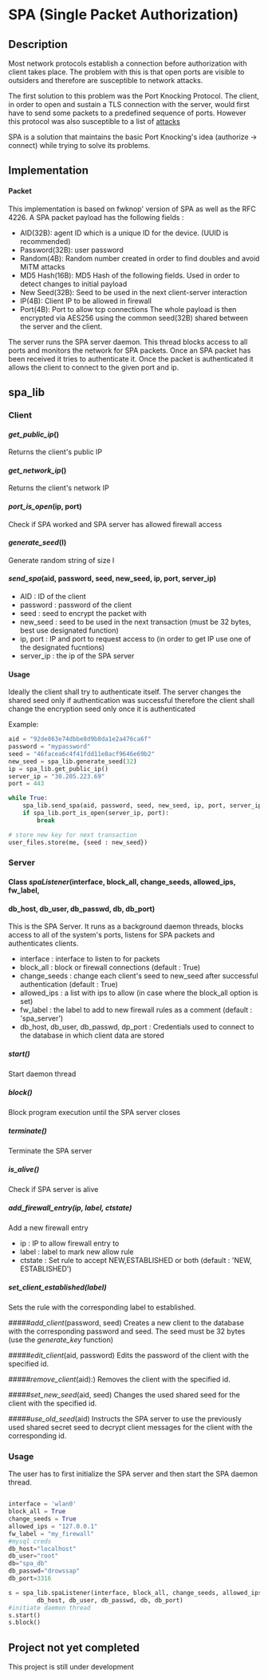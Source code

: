 # SPA (Single Packet Authorization)


Description
-------
Most network protocols establish a connection before authorization with client takes place. 
The problem with this is that open ports are visible to outsiders and therefore are susceptible
to network attacks.

The first solution to this problem was the Port Knocking Protocol. The client, in order to open
and sustain a TLS connection with the server, would first have to send some packets to a predefined sequence
of ports. However this protocol was also susceptible
to a list of [attacks](http://www.cipherdyne.org/fwknop/docs/SPA.html)  

SPA is a solution that maintains the basic Port Knocking's idea (authorize -> connect) while trying to solve
its problems.

Implementation
--------

#### Packet

This implementation is based on fwknop' version of SPA as well as the RFC 4226. A SPA packet payload has 
the following fields : 
* AID(32B): agent ID which is a unique ID for the device. (UUID is recommended)
* Password(32B): user password
* Random(4B): Random number created in order to find doubles and avoid MiTM attacks
* MD5 Hash(16B): MD5 Hash of the following fields. Used in order to detect changes to initial payload
* New Seed(32B): Seed to be used in the next client-server interaction
* IP(4B): Client IP to be allowed in firewall
* Port(4B): Port to allow tcp connections
The whole payload is then encrypted via AES256 using the common seed(32B) shared between the 
server and the client.

The server runs the SPA server daemon. This thread blocks access to all ports and monitors the network for 
SPA packets. Once an SPA packet has been received it tries to authenticate it. Once the packet is authenticated
it allows the client to connect to the given port and ip.

spa_lib
--------

### Client

#### *get_public_ip*()
Returns the client's public IP

#### *get_network_ip*()
Returns the client's network IP

#### *port_is_open*(ip, port)
Check if SPA worked and SPA server has allowed firewall access

#### *generate_seed*(l)
Generate random string of size l

#### *send_spa*(aid, password, seed, new_seed, ip, port, server_ip)
* AID : ID of the client
* password : password of the client
* seed : seed to encrypt the packet with
* new_seed : seed to be used in the next transaction (must be 32 bytes, best use designated function)
* ip, port : IP and port to request access to (in order to get IP use one of the designated fucntions)
* server_ip : the ip of the SPA server

#### Usage
Ideally the client shall try to authenticate itself. The server changes the shared seed only if authentication
was successful therefore the client shall change the encryption seed only once it is authenticated

Example: 
```python
aid = "92de863e74dbbe8d9b8da1e2a476ca6f"
password = "mypassword"
seed = "46facea6c4f41fdd11e8acf9646e69b2"
new_seed = spa_lib.generate_seed(32)
ip = spa_lib.get_public_ip()
server_ip = "30.205.223.69"
port = 443

while True:
	spa_lib.send_spa(aid, password, seed, new_seed, ip, port, server_ip)
	if spa_lib.port_is_open(server_ip, port):
		break

# store new key for next transaction
user_files.store(me, {seed : new_seed})
```

### Server

#### Class *spaListener*(interface, block_all, change_seeds, allowed_ips, fw_label,
####	db_host, db_user, db_passwd, db, db_port)
This is the SPA Server. It runs as a background daemon threads, blocks access to all of the system's
ports, listens for SPA packets and authenticates clients.
* interface : interface to listen to for packets
* block_all : block or firewall connections (default : True)
* change_seeds : change each client's seed to new_seed after successful authentication (default : True)
* allowed_ips : a list with ips to allow (in case where the block_all option is set)
* fw_label : the label to add to new firewall rules as a comment (default : 'spa_server')
* db_host, db_user, db_passwd, dp_port : Credentials used to connect to the database in which client data are stored 

##### *start*()
Start daemon thread

##### *block*()
Block program execution until the SPA server closes

##### *terminate*()
Terminate the SPA server

##### *is_alive*()
Check if SPA server is alive

##### *add_firewall_entry*(ip, label, ctstate)
Add a new firewall entry
* ip : IP to allow firewall entry to
* label : label to mark new allow rule
* ctstate : Set rule to accept NEW,ESTABLISHED or both (default : 'NEW, ESTABLISHED')

##### *set_client_established*(label)
Sets the rule with the corresponding label to established.  


#####*add_client*(password, seed)
Creates a new client to the database with the corresponding password and seed.
The seed must be 32 bytes (use the *generate_key* function)


#####*edit_client*(aid, password)
Edits the password of the client with the specified id.

#####*remove_client*(aid):)
Removes the client with the specified id.

#####*set_new_seed*(aid, seed)
Changes the used shared seed for the client with the specified id.

#####*use_old_seed*(aid)
Instructs the SPA server to use the previously used shared secret seed to decrypt client messages
for the client with the corresponding id.

### Usage
The user has to first initialize the SPA server and then start the SPA daemon thread.
```python

interface = 'wlan0'
block_all = True
change_seeds = True
allowed_ips = "127.0.0.1"
fw_label = "my_firewall"
#mysql creds
db_host="localhost"
db_user="root"
db="spa_db"
db_passwd="drowssap"
db_port=3316

s = spa_lib.spaListener(interface, block_all, change_seeds, allowed_ips, fw_label,
		db_host, db_user, db_passwd, db, db_port)
#initiate daemon thread
s.start()
s.block()
```


Project not yet completed
-------
This project is still under development
